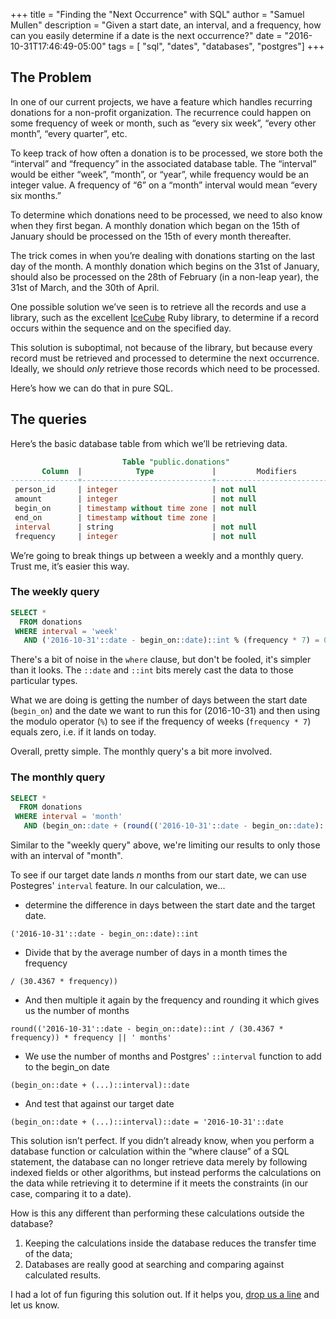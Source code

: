 +++
title = "Finding the \"Next Occurrence\" with SQL"
author = "Samuel Mullen"
description = "Given a start date, an interval, and a frequency, how can you easily determine if a date is the next occurrence?"
date = "2016-10-31T17:46:49-05:00"
tags = [ "sql", "dates", "databases", "postgres"]
+++

## The Problem

In one of our current projects, we have a feature which handles recurring donations for a non-profit organization. The recurrence could happen on some frequency of week or month, such as “every six week”, “every other month”, “every quarter”, etc.

To keep track of how often a donation is to be processed, we store both the “interval” and “frequency” in the associated database table. The “interval” would be either “week”, “month”, or “year”, while frequency would be an integer value. A frequency of “6” on a “month” interval would mean “every six months.”

To determine which donations need to be processed, we need to also know when they first began. A monthly donation which began on the 15th of January should be processed on the 15th of every month thereafter.

The trick comes in when you’re dealing with donations starting on the last day of the month. A monthly donation which begins on the 31st of January, should also be processed on the 28th of February (in a non-leap year), the 31st of March, and the 30th of April.

One possible solution we’ve seen is to retrieve all the records and use a library, such as the excellent [IceCube](https://github.com/seejohnrun/ice_cube) Ruby library, to determine if a record occurs within the sequence and on the specified day.

This solution is suboptimal, not because of the library, but because every record must be retrieved and processed to determine the next occurrence. Ideally, we should _only_ retrieve those records which need to be processed.

Here’s how we can do that in pure SQL.

## The queries

Here’s the basic database table from which we’ll be retrieving data.

```sql
                         Table "public.donations"
       Column  |            Type             |         Modifiers
---------------+-----------------------------+-------------------------------
 person_id     | integer                     | not null
 amount        | integer                     | not null
 begin_on      | timestamp without time zone | not null
 end_on        | timestamp without time zone |
 interval      | string                      | not null
 frequency     | integer                     | not null
```

We’re going to break things up between a weekly and a monthly query. Trust me, it’s easier this way.

### The weekly query

```sql
SELECT *
  FROM donations
 WHERE interval = 'week'
   AND ('2016-10-31'::date - begin_on::date)::int % (frequency * 7) = 0
```

There's a bit of noise in the `where` clause, but don't be fooled, it's simpler
than it looks. The `::date` and `::int` bits merely cast the data to those
particular types.

What we are doing is getting the number of days between the start date
(`begin_on`) and the date we want to run this for (2016-10-31) and then using
the modulo operator (`%`) to see if the frequency of weeks (`frequency * 7`)
equals zero, i.e. if it lands on today.

Overall, pretty simple. The monthly query's a bit more involved.

### The monthly query

```sql
SELECT *
  FROM donations
 WHERE interval = 'month'
   AND (begin_on::date + (round(('2016-10-31'::date - begin_on::date)::int / (30.4367 * frequency)) * frequency || ' months')::interval)::date = '2016-10-31'::date
```

Similar to the "weekly query" above, we're limiting our results to only those
with an interval of "month". 

To see if our target date lands  _n_ months from our start date, we can use
Postegres' `interval` feature. In our calculation, we...

* determine the difference in days between the start date and the target date. 

```
('2016-10-31'::date - begin_on::date)::int
```

* Divide that by the average number of days in a month times the frequency

```
/ (30.4367 * frequency))
```

* And then multiple it again by the frequency and rounding it which gives us the
  number of months

```
round(('2016-10-31'::date - begin_on::date)::int / (30.4367 * frequency)) * frequency || ' months'
```

* We use the number of months and Postgres' `::interval` function to add to the
  begin_on date

```
(begin_on::date + (...)::interval)::date
```

* And test that against our target date

```
(begin_on::date + (...)::interval)::date = '2016-10-31'::date
```

This solution isn’t perfect. If you didn’t already know, when you perform a
database function or calculation within the “where clause” of a SQL statement,
the database can no longer retrieve data merely by following indexed fields or
other algorithms, but instead performs the calculations on the data while
retrieving it to determine if it meets the constraints (in our case, comparing
it to a date). 

How is this any different than performing these calculations outside the
database? 

1. Keeping the calculations inside the database reduces the transfer time of the
   data; 
2. Databases are really good at searching and comparing against calculated
   results. 

I had a lot of fun figuring this solution out. If it helps you, [drop us a line](/contact) and let us know.

